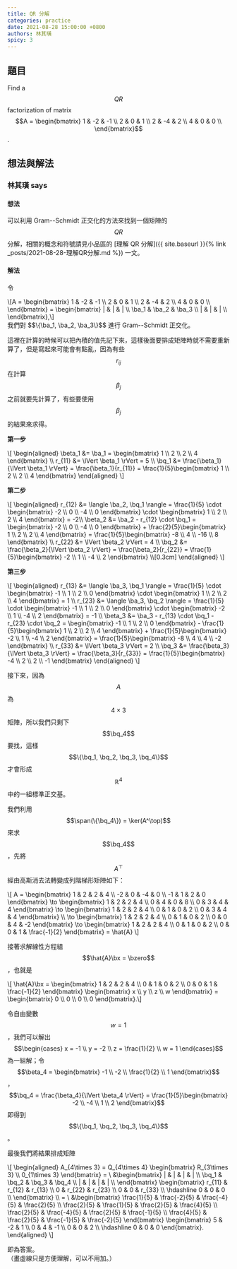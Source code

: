```yaml
---
title: QR 分解
categories: practice
date: 2021-08-28 15:00:00 +0800
authors: 林其璜
spicy: 3
---
```


## 題目

Find a $$QR$$ factorization of matrix $$A =
\begin{bmatrix}
  1 & -2 & -1 \\
  2 & 0 & 1 \\
  2 & -4 & 2 \\
  4 & 0 & 0 \\
\end{bmatrix}$$.

## 想法與解法

### 林其璜 says

#### 想法

可以利用 Gram--Schmidt 正交化的方法來找到一個矩陣的 $$QR$$ 分解，相關的概念和符號請見小品區的 [理解 QR 分解]({{ site.baseurl }}{% link _posts/2021-08-28-理解QR分解.md %}) 一文。

#### 解法

令  
<div>\[A =
\begin{bmatrix}
  1 & -2 & -1 \\
  2 & 0 & 1 \\
  2 & -4 & 2 \\
  4 & 0 & 0 \\
\end{bmatrix} = \begin{bmatrix}
 | & | & | \\
 \ba_1 & \ba_2 & \ba_3 \\
 | & | & | \\
\end{bmatrix},\]</div>
我們對 $$\{\ba_1, \ba_2, \ba_3\}$$ 進行 Gram--Schmidt 正交化。

這裡在計算的時候可以把內積的值先記下來，這樣後面要排成矩陣時就不需要重新算了，但是寫起來可能會有點亂，因為有些 $$r_{ij}$$ 在計算 $$\beta_{j}$$ 之前就要先計算了，有些要使用 $$\beta_{j}$$ 的結果來求得。

**第一步**  
<div>\[
\begin{aligned}
\beta_1 &= \ba_1 =
\begin{bmatrix}
  1 \\
  2 \\
  2 \\
  4
\end{bmatrix} \\
r_{11} &= \lVert \beta_1 \rVert = 5 \\
\bq_1 &= \frac{\beta_1}{\lVert \beta_1 \rVert} = \frac{\beta_1}{r_{11}} =
\frac{1}{5}\begin{bmatrix}
  1 \\
  2 \\
  2 \\
  4
\end{bmatrix}
\end{aligned}
\]</div>

**第二步**  
<div>\[
\begin{aligned}
r_{12} &= \langle \ba_2, \bq_1 \rangle = \frac{1}{5} \cdot
\begin{bmatrix}
  -2 \\
  0 \\
  -4 \\
  0
\end{bmatrix} \cdot
\begin{bmatrix}
  1 \\
  2 \\
  2 \\
  4
\end{bmatrix} = -2\\
\beta_2 &= \ba_2 - r_{12} \cdot \bq_1 =
\begin{bmatrix}
  -2 \\
  0 \\
  -4 \\
  0
\end{bmatrix} +
\frac{2}{5}\begin{bmatrix}
  1 \\
  2 \\
  2 \\
  4
\end{bmatrix} =
\frac{1}{5}\begin{bmatrix}
  -8 \\
  4 \\
  -16 \\
  8
\end{bmatrix} \\
r_{22} &= \lVert \beta_2 \rVert = 4 \\
\bq_2 &= \frac{\beta_2}{\lVert \beta_2 \rVert} = \frac{\beta_2}{r_{22}} =
\frac{1}{5}\begin{bmatrix}
  -2 \\
  1 \\
  -4 \\
  2
\end{bmatrix} \\[0.3cm]
\end{aligned}
\]</div>

**第三步**  
<div>\[
\begin{aligned}
r_{13} &= \langle \ba_3, \bq_1 \rangle = \frac{1}{5} \cdot
\begin{bmatrix}
  -1 \\
  1 \\
  2 \\
  0
\end{bmatrix} \cdot
\begin{bmatrix}
  1 \\
  2 \\
  2 \\
  4
\end{bmatrix} = 1 \\
r_{23} &= \langle \ba_3, \bq_2 \rangle = \frac{1}{5} \cdot
\begin{bmatrix}
  -1 \\
  1 \\
  2 \\
  0
\end{bmatrix} \cdot
\begin{bmatrix}
  -2 \\
  1 \\
  -4 \\
  2
\end{bmatrix} = -1 \\
\beta_3 &= \ba_3 - r_{13} \cdot \bq_1 - r_{23} \cdot \bq_2 =
\begin{bmatrix}
  -1 \\
  1 \\
  2 \\
  0
\end{bmatrix} -
\frac{1}{5}\begin{bmatrix}
  1 \\
  2 \\
  2 \\
  4
\end{bmatrix} +
\frac{1}{5}\begin{bmatrix}
  -2 \\
  1 \\
  -4 \\
  2
\end{bmatrix} =
\frac{1}{5}\begin{bmatrix}
  -8 \\
  4 \\
  4 \\
  -2
\end{bmatrix} \\
r_{33} &= \lVert \beta_3 \rVert = 2 \\
\bq_3 &= \frac{\beta_3}{\lVert \beta_3 \rVert} = \frac{\beta_3}{r_{33}} =
\frac{1}{5}\begin{bmatrix}
  -4 \\
  2 \\
  2 \\
  -1
\end{bmatrix}
\end{aligned}
\]</div>

接下來，因為 $$A$$ 為 $$4\times 3$$ 矩陣，所以我們只剩下 $$\bq_4$$ 要找，這樣 $$\{\bq_1, \bq_2, \bq_3, \bq_4\}$$ 才會形成 $$\mathbb{R}^4$$ 中的一組標準正交基。

我們利用 $$\span(\{\bq_4\}) = \ker(A^\top)$$ 來求 $$\bq_4$$，先將 $$A^\top$$ 經由高斯消去法轉變成列階梯形矩陣如下：

<div>\[
A =
\begin{bmatrix}
  1 & 2 & 2 & 4 \\
  -2 & 0 & -4 & 0 \\
  -1 & 1 & 2 & 0
\end{bmatrix} \to
\begin{bmatrix}
  1 & 2 & 2 & 4 \\
  0 & 4 & 0 & 8 \\
  0 & 3 & 4 & 4
\end{bmatrix} \to
\begin{bmatrix}
  1 & 2 & 2 & 4 \\
  0 & 1 & 0 & 2 \\
  0 & 3 & 4 & 4
\end{bmatrix} \\ \to
\begin{bmatrix}
  1 & 2 & 2 & 4 \\
  0 & 1 & 0 & 2 \\
  0 & 0 & 4 & -2
\end{bmatrix} \to
\begin{bmatrix}
  1 & 2 & 2 & 4 \\
  0 & 1 & 0 & 2 \\
  0 & 0 & 1 & \frac{-1}{2}
\end{bmatrix} = \hat{A}
\]</div>

接著求解線性方程組 $$\hat{A}\bx = \bzero$$，也就是

<div>\[
\hat{A}\bx =
\begin{bmatrix}
  1 & 2 & 2 & 4 \\
  0 & 1 & 0 & 2 \\
  0 & 0 & 1 & \frac{-1}{2}
\end{bmatrix}
\begin{bmatrix}
  x \\
  y \\
  z \\
  w
\end{bmatrix} =
\begin{bmatrix}
  0 \\
  0 \\
  0 \\
  0
\end{bmatrix}.\]</div>

令自由變數 $$w = 1$$，我們可以解出 $$\begin{cases}
  x = -1 \\
  y = -2 \\
  z = \frac{1}{2} \\
  w = 1
\end{cases}$$ 為一組解；令 $$\beta_4 =
\begin{bmatrix}
  -1 \\
  -2 \\
  \frac{1}{2} \\
  1
\end{bmatrix}$$，$$\bq_4 = \frac{\beta_4}{\lVert \beta_4 \rVert} =
\frac{1}{5}\begin{bmatrix}
  -2 \\
  -4 \\
  1 \\
  2
\end{bmatrix}$$
即得到 $$\{\bq_1, \bq_2, \bq_3, \bq_4\}$$。

最後我們將結果排成矩陣

<div>\[
\begin{aligned}
A_{4\times 3} = Q_{4\times 4}
\begin{bmatrix}
  R_{3\times 3} \\
  0_{1\times 3}
\end{bmatrix} = \ 
&\begin{bmatrix}
  | & | & | & | \\
  \bq_1 & \bq_2 & \bq_3 & \bq_4 \\
  | & | & | & | \\
\end{bmatrix}
\begin{bmatrix}
  r_{11} & r_{12} & r_{13} \\
  0 & r_{22} & r_{23} \\
  0 & 0 & r_{33} \\ \hdashline
  0 & 0 & 0 \\
\end{bmatrix} \\ = \ 
&\begin{bmatrix}
  \frac{1}{5} & \frac{-2}{5} & \frac{-4}{5} & \frac{2}{5} \\
  \frac{2}{5} & \frac{1}{5} & \frac{2}{5} & \frac{4}{5} \\
  \frac{2}{5} & \frac{-4}{5} & \frac{2}{5} & \frac{-1}{5} \\
  \frac{4}{5} & \frac{2}{5} & \frac{-1}{5} & \frac{-2}{5}
\end{bmatrix}
\begin{bmatrix}
  5 & -2 & 1 \\
  0 & 4 & -1 \\
  0 & 0 & 2 \\ \hdashline
  0 & 0 & 0
\end{bmatrix}.
\end{aligned}
\]</div>

即為答案。  
（畫虛線只是方便理解，可以不用加。）
